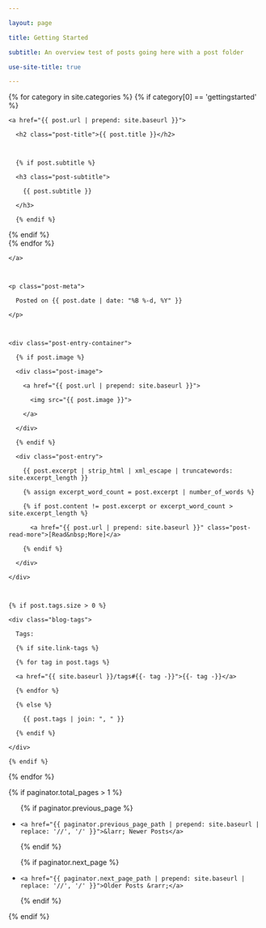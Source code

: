 ```yaml
---

layout: page

title: Getting Started

subtitle: An overview test of posts going here with a post folder

use-site-title: true

---
```




<div class="posts-list">

  {% for category in site.categories %}
  {% if category[0] == 'gettingstarted' %}

  <article class="post-preview">

    <a href="{{ post.url | prepend: site.baseurl }}">

	  <h2 class="post-title">{{ post.title }}</h2>



	  {% if post.subtitle %}

	  <h3 class="post-subtitle">

	    {{ post.subtitle }}

	  </h3>

	  {% endif %}
      
  {% endif %}	    
  {% endfor %}

    </a>



    <p class="post-meta">

      Posted on {{ post.date | date: "%B %-d, %Y" }}

    </p>



    <div class="post-entry-container">

      {% if post.image %}

      <div class="post-image">

        <a href="{{ post.url | prepend: site.baseurl }}">

          <img src="{{ post.image }}">

        </a>

      </div>

      {% endif %}

      <div class="post-entry">

        {{ post.excerpt | strip_html | xml_escape | truncatewords: site.excerpt_length }}

        {% assign excerpt_word_count = post.excerpt | number_of_words %}

        {% if post.content != post.excerpt or excerpt_word_count > site.excerpt_length %}

          <a href="{{ post.url | prepend: site.baseurl }}" class="post-read-more">[Read&nbsp;More]</a>

        {% endif %}

      </div>

    </div>



    {% if post.tags.size > 0 %}

    <div class="blog-tags">

      Tags:

      {% if site.link-tags %}

      {% for tag in post.tags %}

      <a href="{{ site.baseurl }}/tags#{{- tag -}}">{{- tag -}}</a>

      {% endfor %}

      {% else %}

        {{ post.tags | join: ", " }}

      {% endif %}

    </div>

    {% endif %}



   </article>

  {% endfor %}

</div>



{% if paginator.total_pages > 1 %}

<ul class="pager main-pager">

  {% if paginator.previous_page %}

  <li class="previous">

    <a href="{{ paginator.previous_page_path | prepend: site.baseurl | replace: '//', '/' }}">&larr; Newer Posts</a>

  </li>

  {% endif %}

  {% if paginator.next_page %}

  <li class="next">

    <a href="{{ paginator.next_page_path | prepend: site.baseurl | replace: '//', '/' }}">Older Posts &rarr;</a>

  </li>

  {% endif %}

</ul>

{% endif %}
